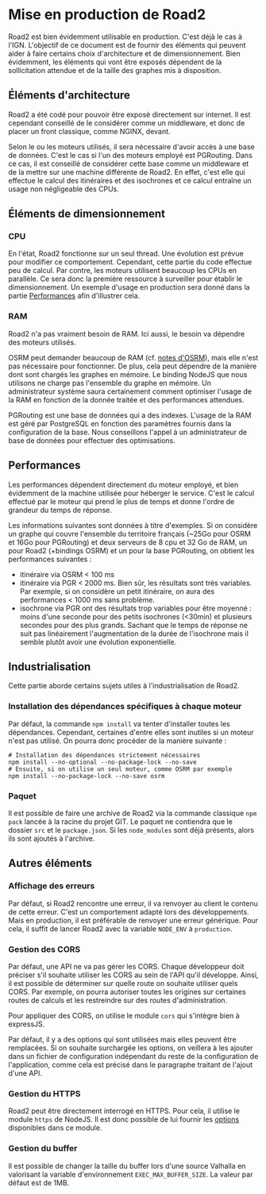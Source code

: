 # Mise en production de Road2 

Road2 est bien évidemment utilisable en production. C'est déjà le cas à l'IGN. L'objectif de ce document est de fournir des éléments qui peuvent aider à faire certains choix d'architecture et de dimensionnement. Bien évidemment, les éléments qui vont être exposés dépendent de la sollicitation attendue et de la taille des graphes mis à disposition. 


## Éléments d'architecture 

Road2 a été codé pour pouvoir être exposé directement sur internet. Il est cependant conseillé de le considérer comme un middleware, et donc de placer un front classique, comme NGINX, devant. 

Selon le ou les moteurs utilisés, il sera nécessaire d'avoir accès à une base de données. C'est le cas si l'un des moteurs employé est PGRouting. Dans ce cas, il est conseillé de considérer cette base comme un middleware et de la mettre sur une machine différente de Road2. En effet, c'est elle qui effectue le calcul des itinéraires et des isochrones et ce calcul entraîne un usage non négligeable des CPUs. 

## Éléments de dimensionnement 

### CPU

En l'état, Road2 fonctionne sur un seul thread. Une évolution est prévue pour modifier ce comportement. Cependant, cette partie du code effectue peu de calcul. Par contre, les moteurs utilisent beaucoup les CPUs en parallèle. Ce sera donc la première ressource à surveiller pour établir le dimensionnement. Un exemple d'usage en production sera donné dans la partie [Performances](#Performances) afin d'illustrer cela. 

### RAM 

Road2 n'a pas vraiment besoin de RAM. Ici aussi, le besoin va dépendre des moteurs utilisés. 

OSRM peut demander beaucoup de RAM (cf. [notes d'OSRM](https://github.com/Project-OSRM/osrm-backend/wiki/Disk-and-Memory-Requirements)), mais elle n'est pas nécessaire pour fonctionner. De plus, cela peut dépendre de la manière dont sont chargés les graphes en mémoire. Le binding NodeJS que nous utilisons ne charge pas l'ensemble du graphe en mémoire. Un administrateur système saura certainement comment optimiser l'usage de la RAM en fonction de la donnée traitée et des performances attendues. 

PGRouting est une base de données qui a des indexes. L'usage de la RAM est géré par PostgreSQL en fonction des paramètres fournis dans la configuration de la base. Nous conseillons l'appel à un administrateur de base de données pour effectuer des optimisations.  

## Performances 

Les performances dépendent directement du moteur employé, et bien évidemment de la machine utilisée pour héberger le service. C'est le calcul effectué par le moteur qui prend le plus de temps et donne l'ordre de grandeur du temps de réponse. 

Les informations suivantes sont données à titre d'exemples. Si on considère un graphe qui couvre l'ensemble du territoire français (~25Go pour OSRM et 16Go pour PGRouting) et deux serveurs de 8 cpu et 32 Go de RAM, un pour Road2 (+bindings OSRM) et un pour la base PGRouting, on obtient les performances suivantes : 
- itinéraire via OSRM < 100 ms
- itinéraire via PGR < 2000 ms. Bien sûr, les résultats sont très variables. Par exemple, si on considère un petit itinéraire, on aura des performances < 1000 ms sans problème. 
- isochrone via PGR ont des résultats trop variables pour être moyenné : moins d'une seconde pour des petits isochrones (<30min) et plusieurs secondes pour des plus grands. Sachant que le temps de réponse ne suit pas linéairement l'augmentation de la durée de l'isochrone mais il semble plutôt avoir une évolution exponentielle. 

## Industrialisation 

Cette partie aborde certains sujets utiles à l'industrialisation de Road2. 

### Installation des dépendances spécifiques à chaque moteur 

Par défaut, la commande `npm install` va tenter d'installer toutes les dépendances. Cependant, certaines d'entre elles sont inutiles si un moteur n'est pas utilisé. On pourra donc procéder de la manière suivante : 
```
# Installation des dépendances strictement nécessaires
npm install --no-optional --no-package-lock --no-save
# Ensuite, si on utilise un seul moteur, comme OSRM par exemple
npm install --no-package-lock --no-save osrm
```

### Paquet

Il est possible de faire une archive de Road2 via la commande classique `npm pack` lancée à la racine du projet GIT. Le paquet ne contiendra que le dossier `src` et le `package.json`. Si les `node_modules` sont déjà présents, alors ils sont ajoutés à l'archive. 

## Autres éléments 

### Affichage des erreurs

Par défaut, si Road2 rencontre une erreur, il va renvoyer au client le contenu de cette erreur. C'est un comportement adapté lors des développements. Mais en production, il est préférable de renvoyer une erreur générique. Pour cela, il suffit de lancer Road2 avec la variable `NODE_ENV` à `production`. 

### Gestion des CORS

Par défaut, une API ne va pas gérer les CORS. Chaque développeur doit préciser s'il souhaite utiliser les CORS au sein de l'API qu'il développe. Ainsi, il est possible de déterminer sur quelle route on souhaite utiliser quels CORS. Par exemple, on pourra autoriser toutes les origines sur certaines routes de calculs et les restreindre sur des routes d'administration.

Pour appliquer des CORS, on utilise le module `cors` qui s'intègre bien à expressJS.

Par défaut, il y a des options qui sont utilisées mais elles peuvent être remplacées. Si on souhaite surchargée les options, on veillera à les ajouter dans un fichier de configuration indépendant du reste de la configuration de l'application, comme cela est précisé dans le paragraphe traitant de l'ajout d'une API.  

### Gestion du HTTPS

Road2 peut être directement interrogé en HTTPS. Pour cela, il utilise le module `https` de NodeJS. Il est donc possible de lui fournir les [options](https://nodejs.org/docs/latest-v12.x/api/tls.html#tls_tls_createserver_options_secureconnectionlistener) disponibles dans ce module. 

### Gestion du buffer

Il est possible de changer la taille du buffer lors d'une source Valhalla en valorisant la variable d'environnement `EXEC_MAX_BUFFER_SIZE`.
La valeur par défaut est de 1MB.
